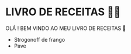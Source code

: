 # LIVRO DE RECEITAS :man_cook:

OLÁ ! BEM VINDO AO MEU LIVRO DE RECEITAS :wave:

- Strogonoff de frango
- Pave

